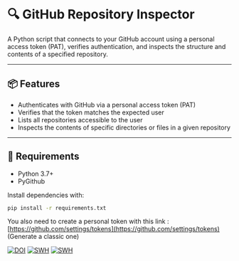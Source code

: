 # 🔍 GitHub Repository Inspector

A Python script that connects to your GitHub account using a personal access token (PAT), verifies authentication, and inspects the structure and contents of a specified repository.

---

## 📦 Features

- Authenticates with GitHub via a personal access token (PAT)
- Verifies that the token matches the expected user
- Lists all repositories accessible to the user
- Inspects the contents of specific directories or files in a given repository

---

## 🚀 Requirements

- Python 3.7+
- PyGithub

Install dependencies with:

```bash
pip install -r requirements.txt
```

You also need to create a personal token with this link :
[https://github.com/settings/tokens](https://github.com/settings/tokens)
(Generate a classic one)

[![DOI](https://zenodo.org/badge/1007584970.svg)](https://doi.org/10.5281/zenodo.15727645)
[![SWH](https://archive.softwareheritage.org/badge/swh:1:dir:b477eb7eaa6da5848de107cf0afdc47a52da10a3/)](https://archive.softwareheritage.org/swh:1:dir:b477eb7eaa6da5848de107cf0afdc47a52da10a3;origin=https://doi.org/10.5281/zenodo.15727645;visit=swh:1:snp:6f9ad57920d22aef46c4a699dce9b62bdaae4f7d;anchor=swh:1:rel:73758d11bea1894a1a02a5bcb2275138d0179deb;path=/adam-bussiere-github-inspector-b6dbc47/)
[![SWH](https://archive.softwareheritage.org/badge/origin/https://doi.org/10.5281/zenodo.15727645/)](https://archive.softwareheritage.org/browse/origin/?origin_url=https://doi.org/10.5281/zenodo.15727645)
